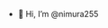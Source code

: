 - 👋 Hi, I’m @nimura255

<!---
nimura255/nimura255 is a ✨ special ✨ repository because its `README.md` (this file) appears on your GitHub profile.
You can click the Preview link to take a look at your changes.
--->
